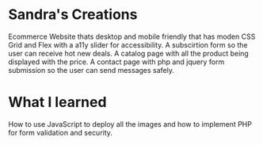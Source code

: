 # Sandra's Creations

Ecommerce Website thats desktop and mobile friendly that has  moden CSS Grid and Flex with a a11y slider for accessibility. A subscirtion form so the user can receive hot new deals. A catalog page with 
all the product being displayed with the price. A contact page with php and jquery form submission so the user can send messages safely. 

# What I learned

How to use JavaScript to deploy all the images and how to implement PHP for form validation and security.
